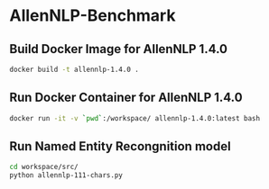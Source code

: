 # AllenNLP-Benchmark

## Build Docker Image for AllenNLP 1.4.0

```sh
docker build -t allennlp-1.4.0 .
```

## Run Docker Container for AllenNLP 1.4.0

```sh
docker run -it -v `pwd`:/workspace/ allennlp-1.4.0:latest bash
```

## Run Named Entity Recongnition model

```sh
cd workspace/src/
python allennlp-111-chars.py
```